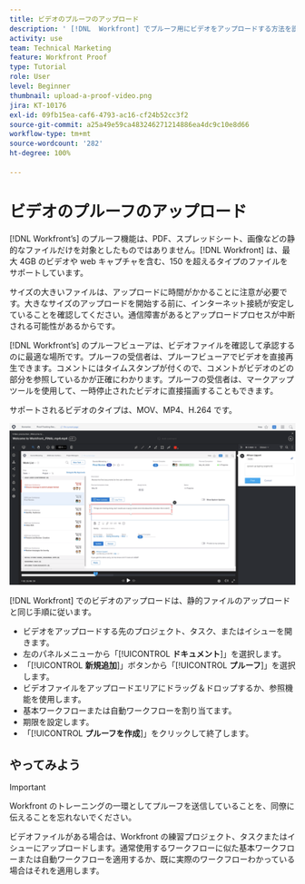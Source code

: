 ```yaml
---
title: ビデオのプルーフのアップロード
description: ' [!DNL  Workfront] でプルーフ用にビデオをアップロードする方法を説明します。'
activity: use
team: Technical Marketing
feature: Workfront Proof
type: Tutorial
role: User
level: Beginner
thumbnail: upload-a-proof-video.png
jira: KT-10176
exl-id: 09fb15ea-caf6-4793-ac16-cf24b52cc3f2
source-git-commit: a25a49e59ca483246271214886ea4dc9c10e8d66
workflow-type: tm+mt
source-wordcount: '282'
ht-degree: 100%

---
```


# ビデオのプルーフのアップロード

[!DNL Workfront’s] のプルーフ機能は、PDF、スプレッドシート、画像などの静的なファイルだけを対象としたものではありません。[!DNL Workfront] は、最大 4GB のビデオや web キャプチャを含む、150 を超えるタイプのファイルをサポートしています。

サイズの大きいファイルは、アップロードに時間がかかることに注意が必要です。大きなサイズのアップロードを開始する前に、インターネット接続が安定していることを確認してください。通信障害があるとアップロードプロセスが中断される可能性があるからです。

<!-- For a complete list of uploadable file types, see the article, Supported proofing file types. -->

[!DNL Workfront’s] のプルーフビューアは、ビデオファイルを確認して承認するのに最適な場所です。プルーフの受信者は、プルーフビューアでビデオを直接再生できます。コメントにはタイムスタンプが付くので、コメントがビデオのどの部分を参照しているかが正確にわかります。プルーフの受信者は、マークアップツールを使用して、一時停止されたビデオに直接描画することもできます。

サポートされるビデオのタイプは、MOV、MP4、H.264 です。<!-- Check the supported file types list to make sure the video type you use is compatible with Workfront’s proofing features.-->

![ビデオプルーフファイル上のマークアップの画像](assets/upload-a-proof-of-a-video.png)

[!DNL Workfront] でのビデオのアップロードは、静的ファイルのアップロードと同じ手順に従います。

* ビデオをアップロードする先のプロジェクト、タスク、またはイシューを開きます。
* 左のパネルメニューから「[!UICONTROL **ドキュメント**]」を選択します。
* 「[!UICONTROL **新規追加**]」ボタンから「[!UICONTROL **プルーフ**]」を選択します。
* ビデオファイルをアップロードエリアにドラッグ＆ドロップするか、参照機能を使用します。
* 基本ワークフローまたは自動ワークフローを割り当てます。
* 期限を設定します。
* 「[!UICONTROL **プルーフを作成**]」をクリックして終了します。

## やってみよう

>[!IMPORTANT]
>
>Workfront のトレーニングの一環としてプルーフを送信していることを、同僚に伝えることを忘れないでください。


ビデオファイルがある場合は、Workfront の練習プロジェクト、タスクまたはイシューにアップロードします。通常使用するワークフローに似た基本ワークフローまたは自動ワークフローを適用するか、既に実際のワークフローわかっている場合はそれを適用します。

